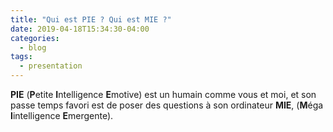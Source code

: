 ```yaml
---
title: "Qui est PIE ? Qui est MIE ?"
date: 2019-04-18T15:34:30-04:00
categories:
  - blog
tags:
  - presentation
---
```


**PIE** (**P**etite **I**ntelligence **E**motive) est un humain comme vous et moi, et son passe temps favori est de poser des questions à son ordinateur **MIE**, (**M**éga **I**intelligence **E**mergente).
